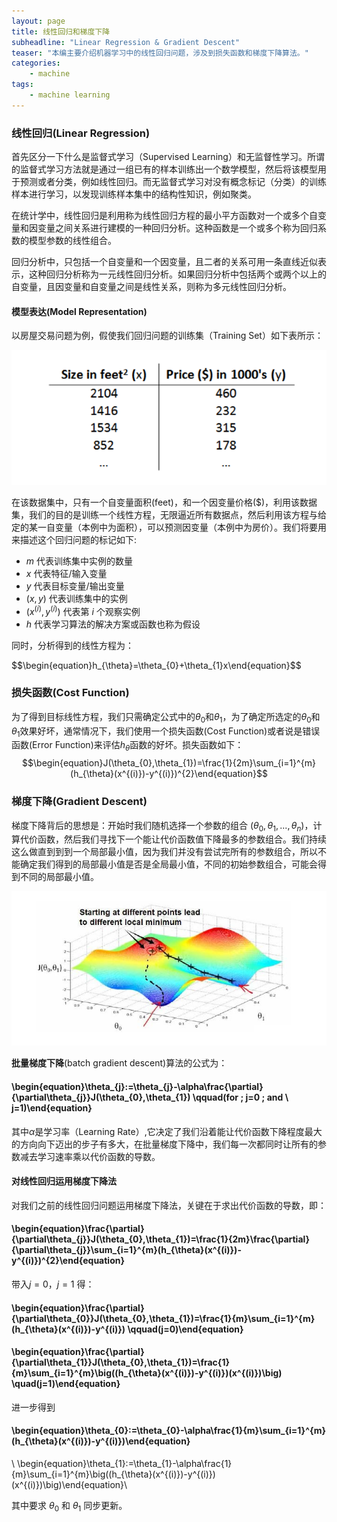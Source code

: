 ```yaml
---
layout: page
title: 线性回归和梯度下降
subheadline: "Linear Regression & Gradient Descent"
teaser: "本编主要介绍机器学习中的线性回归问题，涉及到损失函数和梯度下降算法。"
categories:
    - machine
tags:
    - machine learning
---
```


### 线性回归(Linear Regression)

首先区分一下什么是监督式学习（Supervised Learning）和无监督性学习。所谓的监督式学习方法就是通过一组已有的样本训练出一个数学模型，然后将该模型用于预测或者分类，例如线性回归。而无监督式学习对没有概念标记（分类）的训练样本进行学习，以发现训练样本集中的结构性知识，例如聚类。

在统计学中，线性回归是利用称为线性回归方程的最小平方函数对一个或多个自变量和因变量之间关系进行建模的一种回归分析。这种函数是一个或多个称为回归系数的模型参数的线性组合。

回归分析中，只包括一个自变量和一个因变量，且二者的关系可用一条直线近似表示，这种回归分析称为一元线性回归分析。如果回归分析中包括两个或两个以上的自变量，且因变量和自变量之间是线性关系，则称为多元线性回归分析。

#### 模型表达(Model Representation)
以房屋交易问题为例，假使我们回归问题的训练集（Training Set）如下表所示：

![linear1](/images/linear1.png)

在该数据集中，只有一个自变量面积(feet)，和一个因变量价格($)，利用该数据集，我们的目的是训练一个线性方程，无限逼近所有数据点，然后利用该方程与给定的某一自变量（本例中为面积），可以预测因变量（本例中为房价）。我们将要用来描述这个回归问题的标记如下:
* $m$ 代表训练集中实例的数量
* $x$ 代表特征/输入变量
* $y$ 代表目标变量/输出变量
* $(x,y)$ 代表训练集中的实例
* $(x^{(i)},y^{(i)})$ 代表第 $i$ 个观察实例
* $h$ 代表学习算法的解决方案或函数也称为假设

同时，分析得到的线性方程为：
<div>
$$\begin{equation}h_{\theta}=\theta_{0}+\theta_{1}x\end{equation}$$
</div>

### 损失函数(Cost Function)

为了得到目标线性方程，我们只需确定公式中的$\theta_{0}$和$\theta_{1}$，为了确定所选定的$\theta_{0}$和$\theta_{1}$效果好坏，通常情况下，我们使用一个损失函数(Cost Function)或者说是错误函数(Error Function)来评估$h_{\theta}$函数的好坏。损失函数如下：
$$\begin{equation}J(\theta_{0},\theta_{1})=\frac{1}{2m}\sum_{i=1}^{m}(h_{\theta}(x^{(i)})-y^{(i)})^{2}\end{equation}$$

### 梯度下降(Gradient Descent)
梯度下降背后的思想是：开始时我们随机选择一个参数的组合 $(\theta_{0},\theta_{1},...,\theta_{n})$，计算代价函数，然后我们寻找下一个能让代价函数值下降最多的参数组合。我们持续这么做直到到到一个局部最小值，因为我们并没有尝试完所有的参数组合，所以不能确定我们得到的局部最小值是否是全局最小值，不同的初始参数组合，可能会得到不同的局部最小值。

![linear3](/images/linear3.png)

__批量梯度下降__(batch gradient descent)算法的公式为：
#### \begin{equation}\theta_{j}:=\theta_{j}-\alpha\frac{\partial}{\partial\theta_{j}}J(\theta_{0},\theta_{1}) \qquad(for \; j=0 \; and \ j=1)\end{equation}
其中$\alpha$是学习率（Learning Rate）,它决定了我们沿着能让代价函数下降程度最大的方向向下迈出的步子有多大，在批量梯度下降中，我们每一次都同时让所有的参数减去学习速率乘以代价函数的导数。

#### __对线性回归运用梯度下降法__
对我们之前的线性回归问题运用梯度下降法，关键在于求出代价函数的导数，即：

#### \begin{equation}\frac{\partial}{\partial\theta_{j}}J(\theta_{0},\theta_{1})=\frac{1}{2m}\frac{\partial}{\partial\theta_{j}}\sum_{i=1}^{m}(h_{\theta}(x^{(i)})-y^{(i)})^{2}\end{equation}

带入$j=0$，$j=1$ 得：

#### \begin{equation}\frac{\partial}{\partial\theta_{0}}J(\theta_{0},\theta_{1})=\frac{1}{m}\sum_{i=1}^{m}(h_{\theta}(x^{(i)})-y^{(i)}) \qquad(j=0)\end{equation}

#### \begin{equation}\frac{\partial}{\partial\theta_{1}}J(\theta_{0},\theta_{1})=\frac{1}{m}\sum_{i=1}^{m}\big((h_{\theta}(x^{(i)})-y^{(i)})(x^{(i)})\big) \quad(j=1)\end{equation}

进一步得到

#### \begin{equation}\theta_{0}:=\theta_{0}-\alpha\frac{1}{m}\sum_{i=1}^{m}(h_{\theta}(x^{(i)})-y^{(i)})\end{equation}


\\ \begin{equation}\theta_{1}:=\theta_{1}-\alpha\frac{1}{m}\sum_{i=1}^{m}\big((h_{\theta}(x^{(i)})-y^{(i)})(x^{(i)})\big)\end{equation}\\

其中要求 $\theta_{0}$ 和 $\theta_{1}$ 同步更新。